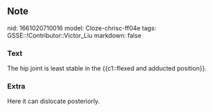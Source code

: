 ## Note
nid: 1661020710016
model: Cloze-chrisc-ff04e
tags: GSSE::!Contributor::Victor_Liu
markdown: false

### Text
The hip joint is least stable in the {{c1::flexed and adducted position}}.

### Extra
Here it can dislocate posteriorly.
